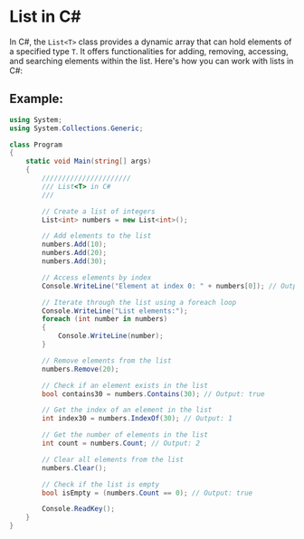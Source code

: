 # List<T> in C#

In C#, the `List<T>` class provides a dynamic array that can hold elements of a specified type `T`. It offers functionalities for adding, removing, accessing, and searching elements within the list. Here's how you can work with lists in C#:

## Example:

```csharp
using System;
using System.Collections.Generic;

class Program
{
    static void Main(string[] args)
    {
        //////////////////////
        /// List<T> in C#
        /// 

        // Create a list of integers
        List<int> numbers = new List<int>();

        // Add elements to the list
        numbers.Add(10);
        numbers.Add(20);
        numbers.Add(30);

        // Access elements by index
        Console.WriteLine("Element at index 0: " + numbers[0]); // Output: 10

        // Iterate through the list using a foreach loop
        Console.WriteLine("List elements:");
        foreach (int number in numbers)
        {
            Console.WriteLine(number);
        }

        // Remove elements from the list
        numbers.Remove(20);

        // Check if an element exists in the list
        bool contains30 = numbers.Contains(30); // Output: true

        // Get the index of an element in the list
        int index30 = numbers.IndexOf(30); // Output: 1

        // Get the number of elements in the list
        int count = numbers.Count; // Output: 2

        // Clear all elements from the list
        numbers.Clear();

        // Check if the list is empty
        bool isEmpty = (numbers.Count == 0); // Output: true

        Console.ReadKey();
    }
}
